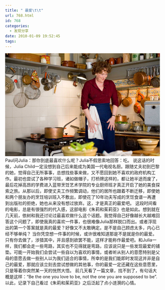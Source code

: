 ```yaml
---
title: " 最爱\t\t"
url: 768.html
id: 768
categories:
  - 发现分享
date: 2010-01-09 19:52:45
tags:
---
```


![julie and julia](../../images//2010/01/julie_and_julia.jpg "julie and julia") Paul问Julia：那你到底最喜欢什么呢？Julia不假思索地回答：吃。 说这话的时候，Julia Child一定没想到自己后来能成为美国一代电视名厨。跟随丈夫初到巴黎的她，觉得自己无所事事，总想找些事来做，又不愿回到她不喜欢的政府机构工作。最初也尝试了各种学习班，诸如做帽子，打桥牌这样的，都让她半途而废了，最后花掉高昂的学费进入蓝带烹饪艺术学院的专业厨师班才真正开启了她的美食探索之旅。从那以后，即使丈夫工作频繁调动，他们的居所也跟着不断迁移，即使她和两个朋友办的烹饪培训班入不敷出，即使花了10年功夫写成的烹饪食谱一再遭到出版社的拒绝，她也从来没有想过放弃。这，才是真正的最爱吧。 这段时间看的电影，总是有很强烈的代入感，这部电影《朱莉和茱莉亚》也是如此。想到就在几天前，依树和我还讨论过最喜欢做什么这个话题。我觉得自己好像越长大越难回答这个问题了，即使我真的喜欢一件事，也很难像Julia那样脱口而出。或者浮现出的第一个答案就是真的最爱？好像又不太敢确定。是不是自己顾虑太多，内心已经不够单纯？ 当你凭空想一件事的时候，或许很难知道那是不是就是你的最爱。只有你去做了，涉猎其中，并且感到欲罢不能，这样才能称作最爱吧。和Julia一样，我们都会走一些弯路，其实也不见得就是弯路，应该说只是一些发现最爱的铺垫。可能一开始我们会尝试一些自以为喜欢的事情，或者听从别人的意愿特别是父母的意愿去做一些别人以为我们适合的事情，所幸的是我们能即时发现这并非是自己的最爱，那就应该立刻去尝试想做的其他事，你的最爱一定还藏在这些意愿里，只是等着你突然某一天的恍然大悟。 前几天看了一篇文章，找不到了，有句话大概是这样：“Be the one you love to be, not the one you are supposed to be”. 以此，记录下自己看过《朱莉和茱莉亚》之后泛起了点小涟漪的心情。